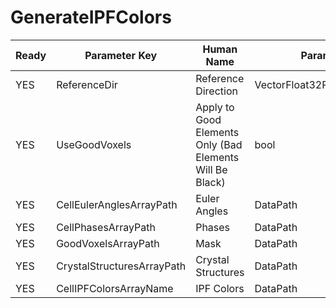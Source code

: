 # GenerateIPFColors #

| Ready | Parameter Key | Human Name | Parameter Type | Parameter Class |
|-------|---------------|------------|-----------------|----------------|
| YES | ReferenceDir | Reference Direction | VectorFloat32Parameter::ValueType | VectorFloat32Parameter |
| YES | UseGoodVoxels | Apply to Good Elements Only (Bad Elements Will Be Black) | bool | BoolParameter |
| YES | CellEulerAnglesArrayPath | Euler Angles | DataPath | ArraySelectionParameter |
| YES | CellPhasesArrayPath | Phases | DataPath | ArraySelectionParameter |
| YES | GoodVoxelsArrayPath | Mask | DataPath | ArraySelectionParameter |
| YES | CrystalStructuresArrayPath | Crystal Structures | DataPath | ArraySelectionParameter |
| YES | CellIPFColorsArrayName | IPF Colors | DataPath | ArrayCreationParameter |
